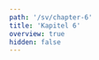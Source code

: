 ```yaml
---
path: '/sv/chapter-6'
title: 'Kapitel 6'
overview: true
hidden: false
---
```


<pages-in-this-section></pages-in-this-section>

<exercises-in-this-section></exercises-in-this-section>
